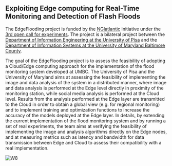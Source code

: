 ## Exploiting Edge computing for Real-Time Monitoring and Detection of Flash Floods


The EdgeFlooding project is funded by the [NGIatlantic](https://ngiatlantic.eu/) initiative under the [3rd open call for experiments](https://ngiatlantic.eu/ngiatlanticeu-3rd-open-call). The project is a bilateral project between the [Department of Information Engineering at the University of Pisa](https://www.dii.unipi.it) and the [Department of Information Systems at the University of Maryland Baltimore County](https://informationsystems.umbc.edu/). 

The goal of the EdgeFlooding project is to assess the feasibility of adopting a Cloud/Edge computing approach for the implementation of the flood monitoring system developed at UMBC. The University of Pisa and the University of Maryland aims at assessing the feasibility of implementing the image and data analysis of the system in a distributed manner, where image and data analysis is performed at the Edge level directly in proximity of the monitoring station, while social media analysis is performed at the Cloud level. Results from the analysis performed at the Edge layer are transmitted to the Cloud in order to obtain a global view (e.g. for regional monitoring) and to implement training and optimization functions to increase the accuracy of the models deployed at the Edge layer. In details, by extending the current implementation of the flood monitoring system and by running a set of real experiments, the team aims at verifying the feasibility of implementing the image and analysis algorithms directly on the Edge nodes, and at measuring metrics such as latency and bandwidth for data transmission between Edge and Cloud to assess their compatibility with a real implementation.


![W8](https://user-images.githubusercontent.com/18681585/145365621-41636063-84ba-4b69-83a1-8104a86bd675.png)
